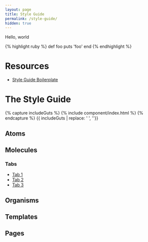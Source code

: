 ```yaml
---
layout: page
title: Style Guide
permalink: /style-guide/
hidden: true
---
```


Hello, world

{% highlight ruby %}
def foo
  puts 'foo'
end
{% endhighlight %}

# Resources

- [Style Guide Boilerplate](http://bjankord.github.io/Style-Guide-Boilerplate/)

# The Style Guide

{% capture includeGuts %}
{% include component/index.html %}
{% endcapture %}
{{ includeGuts | replace: '    ', ''}}

## Atoms

## Molecules

### Tabs

<ul class="tabs">
  <li class="active"><a href="#">Tab 1</a></li>
  <li><a href="#">Tab 2</a></li>
  <li><a href="#">Tab 3</a></li>
</ul>

## Organisms

## Templates

## Pages
